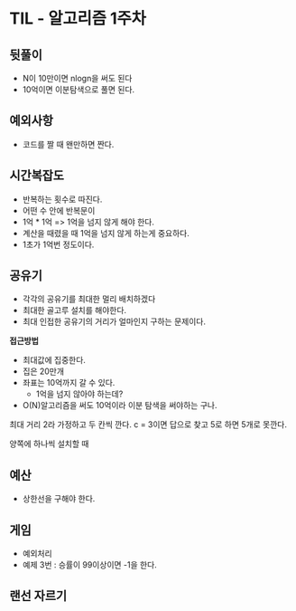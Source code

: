 # TIL - 알고리즘 1주차

## 뒷풀이

- N이 10만이면 nlogn을 써도 된다
- 10억이면 이분탐색으로 풀면 된다.

## 예외사항 

- 코드를 짤 때 왠만하면 짠다.

## 시간복잡도

- 반복하는 횟수로 따진다. 
- 어떤 수 안에 반복문이
- 1억 * 1억 => 1억을 넘지 않게 해야 한다.
- 계산을 때렸을 때 1억을 넘지 않게 하는게 중요하다.
- 1초가 1억번 정도이다.

## 공유기 

- 각각의 공유기를 최대한 멀리 배치하겠다
- 최대한 골고루 설치를 해야한다.
- 최대 인접한 공유기의 거리가 얼마인지 구하는 문제이다.

**접근방법**

- 최대값에 집중한다.
- 집은 20만개
- 좌표는 10억까지 갈 수 있다.
	- 1억을 넘지 않아야 하는데?
- O(N)알고리즘을 써도 10억이라 이분 탐색을 써야하는 구나.


최대 거리 2라 가정하고 두 칸씩 깐다.
c = 3이면 답으로 찾고
5로 하면 5개로 못깐다.

양쪽에 하나씩 설치할 때

## 예산

- 상한선을 구해야 한다.

## 게임

- 예외처리 
- 예제 3번 : 승률이 99이상이면 -1을 한다.


## 랜선 자르기